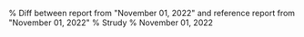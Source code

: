 % Diff between report from "November 01, 2022" and reference report from "November 01, 2022"
% Strudy
% November 01, 2022


